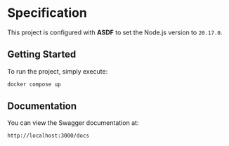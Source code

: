 
# Specification

This project is configured with **ASDF** to set the Node.js version to `20.17.0`.

## Getting Started

To run the project, simply execute:

```bash
docker compose up
```

## Documentation

You can view the Swagger documentation at:

```bash
http://localhost:3000/docs
```